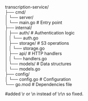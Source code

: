 transcription-service/  
├── cmd/  
│   └── server/  
│       └── main.go         # Entry point  
├── internal/  
│   ├── auth/              # Authentication logic  
│   │   └── auth.go  
│   ├── storage/           # S3 operations  
│   │   └── storage.go  
│   ├── api/              # HTTP handlers  
│   │   └── handlers.go  
│   └── models/           # Data structures  
│       └── models.go  
├── config/  
│   └── config.go         # Configuration  
└── go.mod               # Dependencies file  
  
#added \r or \n instead of \r\n so fixed.    
